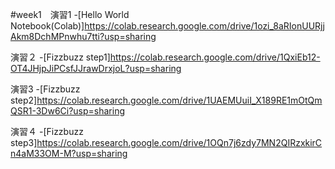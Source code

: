 #week1　演習1
-[Hello World Notebook(Colab)]https://colab.research.google.com/drive/1ozi_8aRIonUURjjAkm8DchMPnwhu7tti?usp=sharing

演習２
-[Fizzbuzz step1]https://colab.research.google.com/drive/1QxiEb12-OT4JHjpJiPCsfJJrawDrxjoL?usp=sharing

演習3
-[Fizzbuzz step2]https://colab.research.google.com/drive/1UAEMUuiI_X189RE1mOtQmQSR1-3Dw6Ci?usp=sharing

演習４
-[Fizzbuzz step3]https://colab.research.google.com/drive/1OQn7j6zdy7MN2QIRzxkirCn4aM33OM-M?usp=sharing
